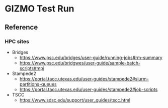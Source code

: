 # GIZMO Test Run

## Reference

### HPC sites

- Bridges
    - https://www.psc.edu/bridges/user-guide/running-jobs#rm-summary
    - https://www.psc.edu/bridgwes/user-guide/sample-batch-scripts#mpi
- Stampede2
    - https://portal.tacc.utexas.edu/user-guides/stampede2#slurm-partitions-queues
    - https://portal.tacc.utexas.edu/user-guides/stampede2#job-scripts
- TSCC
    - https://www.sdsc.edu/support/user_guides/tscc.html
